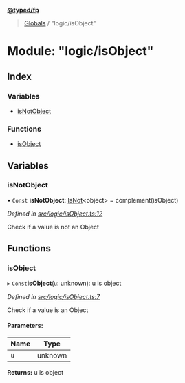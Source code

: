 **[@typed/fp](../README.md)**

> [Globals](../globals.md) / "logic/isObject"

# Module: "logic/isObject"

## Index

### Variables

* [isNotObject](_logic_isobject_.md#isnotobject)

### Functions

* [isObject](_logic_isobject_.md#isobject)

## Variables

### isNotObject

• `Const` **isNotObject**: [IsNot](_logic_types_.md#isnot)\<object> = complement(isObject)

*Defined in [src/logic/isObject.ts:12](https://github.com/TylorS/typed-fp/blob/41076ce/src/logic/isObject.ts#L12)*

Check if a value is not an Object

## Functions

### isObject

▸ `Const`**isObject**(`u`: unknown): u is object

*Defined in [src/logic/isObject.ts:7](https://github.com/TylorS/typed-fp/blob/41076ce/src/logic/isObject.ts#L7)*

Check if a value is an Object

#### Parameters:

Name | Type |
------ | ------ |
`u` | unknown |

**Returns:** u is object
